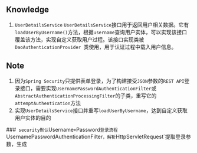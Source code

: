 ## Knowledge
1. `UserDetailsService`
`UserDetailsService`接口用于返回用户相关数据。它有`loadUserByUsername()`方法，根据`username`查询用户实体，可以实现该接口覆盖该方法，实现自定义获取用户过程。该接口实现类被`DaoAuthenticationProvider `类使用，用于认证过程中载入用户信息。
## Note
1. 因为`Spring Security`只提供表单登录，为了构建接受`JSON`参数的`REST API`登录接口，需要实现`UsernamePasswordAuthenticationFilter`或`AbstractAuthenticationProcessingFilter`的子类，重写它的 `attemptAuthentication`方法
2. 实现`UserDetailsService`接口并重写`loadUserByUsername`，达到自定义获取用户实体的目的

###` security默认`Username`+`Password`登录流程
`UsernamePasswordAuthenticationFilter`，解析`HttpServletRequest`提取登录参数，生成

<!--stackedit_data:
eyJoaXN0b3J5IjpbLTU4NjkzNzE4Niw0NDA0NDI4NjAsLTE2OD
IwMDU1MDAsMTAzODczODU2OCwtMTgyOTg3MTY4LC02OTg5NTI4
NDYsNjA2MTUzMTJdfQ==
-->